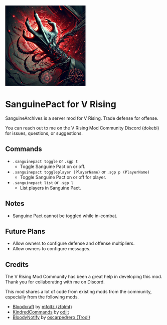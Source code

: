 ![](icon.png)
# SanguinePact for V Rising

SanguineArchives is a server mod for V Rising. Trade defense for offense.

You can reach out to me on the V Rising Mod Community Discord (dokebi) for issues, questions, or suggestions.

## Commands

- `.sanguinepact toggle` or `.sgp t`
  - Toggle Sanguine Pact on or off.
- `.sanguinepact toggleplayer (PlayerName)` or `.sgp p (PlayerName)`
  - Toggle Sanguine Pact on or off for player.
- `.sanguinepact list` or `.sgp l`
  - List players in Sanguine Pact.

## Notes

- Sanguine Pact cannot be toggled while in-combat.

## Future Plans

- Allow owners to configure defense and offense multipliers.
- Allow owners to configure messages.

## Credits

The V Rising Mod Community has been a great help in developing this mod. Thank you for collaborating with me on Discord.

This mod shares a lot of code from existing mods from the community, especially from the following mods.

- [Bloodcraft](https://github.com/mfoltz/Bloodcraft) by [mfoltz (zfolmt)](https://github.com/mfoltz)
- [KindredCommands](https://github.com/Odjit/KindredCommands) by [odjit](https://github.com/Odjit)
- [BloodyNotify](https://github.com/oscarpedrero/BloodyNotify) by [oscarpedrero (Trodi)](https://github.com/oscarpedrero)
